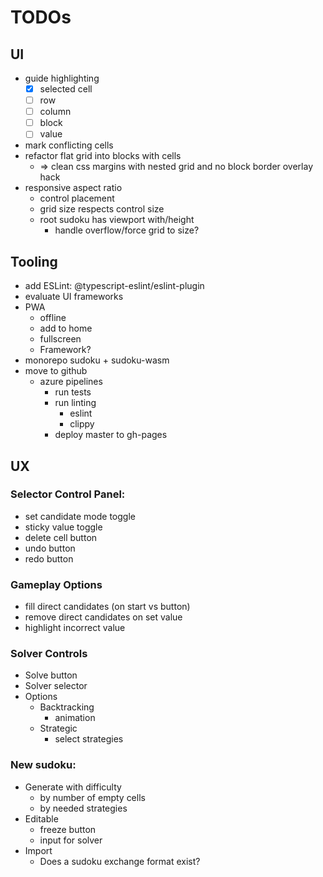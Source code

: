 # TODOs

## UI
- guide highlighting
  - [X] selected cell
  - [ ] row
  - [ ] column
  - [ ] block
  - [ ] value
- mark conflicting cells
- refactor flat grid into blocks with cells
  - => clean css margins with nested grid and no block border overlay hack
- responsive aspect ratio
  - control placement
  - grid size respects control size
  - root sudoku has viewport with/height
    - handle overflow/force grid to size?

## Tooling
- add ESLint: @typescript-eslint/eslint-plugin
- evaluate UI frameworks
- PWA
  - offline
  - add to home
  - fullscreen
  - Framework?
- monorepo sudoku + sudoku-wasm
- move to github
  - azure pipelines
    - run tests
    - run linting
      - eslint
      - clippy
    - deploy master to gh-pages

## UX

### Selector Control Panel:
- set candidate mode toggle
- sticky value toggle
- delete cell button
- undo button
- redo button
### Gameplay Options
- fill direct candidates (on start vs button)
- remove direct candidates on set value
- highlight incorrect value
### Solver Controls
- Solve button
- Solver selector
- Options
  - Backtracking
    - animation
  - Strategic
    - select strategies
### New sudoku:
- Generate with difficulty
  - by number of empty cells
  - by needed strategies
- Editable
  - freeze button
  - input for solver
- Import
  - Does a sudoku exchange format exist?
